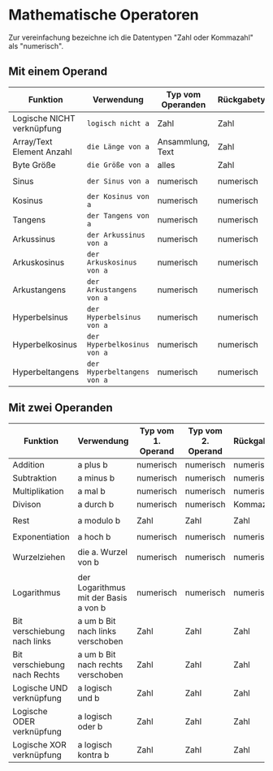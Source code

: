 # Mathematische Operatoren
Zur vereinfachung bezeichne ich die Datentypen "Zahl oder Kommazahl" als "numerisch".

## Mit einem Operand
|Funktion|Verwendung|Typ vom Operanden|Rückgabetyp|Beispiel|Ergebnis|
|-|-|-|-|-|-|
|Logische NICHT verknüpfung|`logisch nicht a`|Zahl|Zahl|`logisch nicht 1|-2|
|Array/Text Element Anzahl|`die Länge von a`|Ansammlung, Text|Zahl|`Die Länge von "Hallo"`|6|
|Byte Größe|`die Größe von a`|alles|Zahl|`Die Größe von 1`|8|
|Sinus|`der Sinus von a`|numerisch|numerisch|`der Sinus von pi`|0|
|Kosinus|`der Kosinus von a`|numerisch|numerisch|`der Kosinus von pi`|-1|
|Tangens|`der Tangens von a`|numerisch|numerisch|`der Tangens von pi`|0|
|Arkussinus|`der Arkussinus von a`|numerisch|numerisch|`der Arkussinus von 1`|1,570796327|
|Arkuskosinus|`der Arkuskosinus von a`|numerisch|numerisch|`der Arkuskosinus von 1`|0|
|Arkustangens|`der Arkustangens von a`|numerisch|numerisch|`der Arkustangens von 1`|0,785398163|
|Hyperbelsinus|`der Hyperbelsinus von a`|numerisch|numerisch|`der Hyperbelsinus von pi`|11,548739357|
|Hyperbelkosinus|`der Hyperbelkosinus von a`|numerisch|numerisch|`der Hyperbelkosinus von pi`|11,591953276|
|Hyperbeltangens|`der Hyperbeltangens von a`|numerisch|numerisch|`der Hyperbeltangens von pi`|0,996272076|

## Mit zwei Operanden
|Funktion|Verwendung|Typ vom 1. Operand| Typ vom 2. Operand|Rückgabetyp|Beispiel|Ergebnis|
|-|-|-|-|-|-|-|
|Addition|a plus b|numerisch|numerisch|numerisch|`1 plus 1`|2|
|Subtraktion|a minus b|numerisch|numerisch|numerisch|`1 minus 2`|-1|
|Multiplikation|a mal b |numerisch|numerisch|numerisch|`5 mal 3`|15|
|Divison|a durch b|numerisch|numerisch|Kommazahl|`6 durch 2`|3|
|Rest|a modulo b|Zahl|Zahl|Zahl|`16 modulo 12`|4|
|Exponentiation|a hoch b|numerisch|numerisch|numerisch|`2 hoch 8`|256|
|Wurzelziehen|die a. Wurzel von b|numerisch|numerisch|numerisch|`die 2. Wurzel von 9`|3|
|Logarithmus|der Logarithmus mit der Basis a von b|numerisch|numerisch|numerisch|`der Logarithmus mit der Basis 10 von 100`|2|
|Bit verschiebung nach links|a um b Bit nach links verschoben|Zahl|Zahl|Zahl|`7 um 3 Bit nach links verschoben`|56|
|Bit verschiebung nach Rechts|a um b Bit nach rechts verschoben|Zahl|Zahl|Zahl|`70 um 2 Bit nach links verschoben`|17|
|Logische UND verknüpfung|a logisch und b|Zahl|Zahl|Zahl|`5 logisch und 2`|1|
|Logische ODER verknüpfung|a logisch oder b|Zahl|Zahl|Zahl|`5 logisch oder 2`|7|
|Logische XOR verknüpfung|a logisch kontra b|Zahl|Zahl|Zahl|`8 logisch kontra 5`|13|